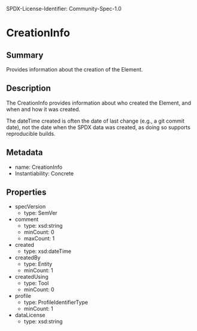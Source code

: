 SPDX-License-Identifier: Community-Spec-1.0

# CreationInfo

## Summary

Provides information about the creation of the Element.

## Description

The CreationInfo provides information about who created the Element, and when and how it was created. 

The dateTime created is often the date of last change (e.g., a git commit date), not the date when the SPDX data was created, as doing so supports reproducible builds.

## Metadata

- name: CreationInfo
- Instantiability: Concrete

## Properties

- specVersion
  - type: SemVer
- comment
  - type: xsd:string
  - minCount: 0
  - maxCount: 1
- created
  - type: xsd:dateTime
- createdBy
  - type: Entity
  - minCount: 1
- createdUsing
  - type: Tool
  - minCount: 0
- profile
  - type: ProfileIdentifierType
  - minCount: 1
- dataLicense
  - type: xsd:string

